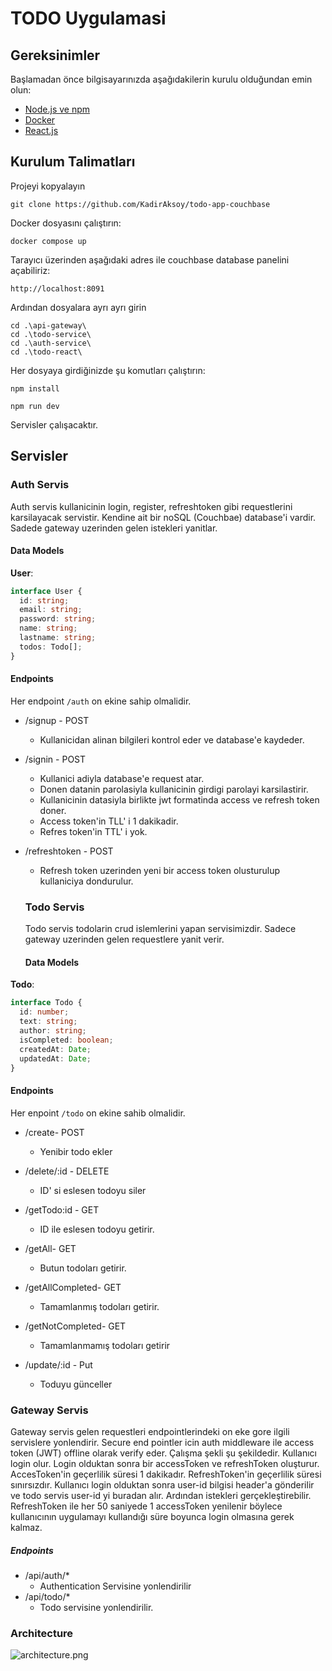 # TODO Uygulamasi

## Gereksinimler

Başlamadan önce bilgisayarınızda aşağıdakilerin kurulu olduğundan emin olun:

- [Node.js ve npm](https://nodejs.org/)
- [Docker](https://www.docker.com/)
- [React.js](https://react.dev/)
## Kurulum Talimatları
Projeyi kopyalayın 

```
git clone https://github.com/KadirAksoy/todo-app-couchbase
```

Docker dosyasını çalıştırın:

```
docker compose up
```

Tarayıcı üzerinden aşağıdaki adres ile couchbase database panelini açabiliriz:

```
http://localhost:8091
```

Ardından dosyalara ayrı ayrı girin

```
cd .\api-gateway\
cd .\todo-service\
cd .\auth-service\
cd .\todo-react\
```

Her dosyaya girdiğinizde şu komutları çalıştırın:
```
npm install

npm run dev
```
Servisler çalışacaktır.

## Servisler

### Auth Servis

Auth servis kullanicinin login, register, refreshtoken gibi requestlerini karsilayacak servistir. Kendine ait bir noSQL (Couchbae) database'i vardir. Sadede gateway uzerinden gelen istekleri yanitlar.

#### Data Models

**User**:

```ts
interface User {
  id: string;
  email: string;
  password: string;
  name: string;
  lastname: string;
  todos: Todo[];
}
```

#### Endpoints

Her endpoint `/auth` on ekine sahip olmalidir.

- /signup - POST
  - Kullanicidan alinan bilgileri kontrol eder ve database'e kaydeder.
- /signin - POST
  - Kullanici adiyla database'e request atar.
  - Donen datanin parolasiyla kullanicinin girdigi parolayi karsilastirir.
  - Kullanicinin datasiyla birlikte jwt formatinda access ve refresh token doner.
  - Access token'in TLL' i 1 dakikadir.
  - Refres token'in TTL' i yok.
- /refreshtoken - POST
  - Refresh token uzerinden yeni bir access token olusturulup kullaniciya dondurulur.

  ### Todo Servis

  Todo servis todolarin crud islemlerini yapan servisimizdir. Sadece gateway uzerinden gelen requestlere yanit verir.

  #### Data Models

**Todo**:

```ts
interface Todo {
  id: number;
  text: string;
  author: string;
  isCompleted: boolean;
  createdAt: Date;
  updatedAt: Date;
}
```

#### Endpoints

Her enpoint `/todo` on ekine sahib olmalidir.

- /create- POST
  - Yenibir todo ekler

- /delete/:id - DELETE
  - ID' si eslesen todoyu siler
 
- /getTodo:id - GET
  - ID ile eslesen todoyu getirir.

- /getAll- GET
  - Butun todoları getirir.

- /getAllCompleted- GET
  - Tamamlanmış todoları getirir.

- /getNotCompleted- GET
  - Tamamlanmamış todoları getirir
    
- /update/:id - Put
  - Toduyu günceller

### Gateway Servis

Gateway servis gelen requestleri endpointlerindeki on eke gore ilgili servislere yonlendirir. Secure end pointler icin auth middleware ile access token (JWT) offline olarak verify eder.
Çalışma şekli şu şekildedir. Kullanıcı login olur. Login olduktan sonra bir accessToken ve refreshToken oluşturur. AccesToken'in geçerlilik süresi 1 dakikadır. RefreshToken'in geçerlilik 
süresi sınırsızdır. Kullanıcı login olduktan sonra user-id bilgisi header'a gönderilir ve todo servis user-id yi buradan alır. Ardından istekleri gerçekleştirebilir. RefreshToken ile
her 50 saniyede 1 accessToken yenilenir böylece kullanıcının uygulamayı kullandığı süre boyunca login olmasına gerek kalmaz.

##### Endpoints

- /api/auth/\*
  - Authentication Servisine yonlendirilir
- /api/todo/\*
  - Todo servisine yonlendirilir.

### Architecture

![architecture.png](https://uploads.inkdrop.app/attachments/user-28d8bf6ae780f83a9de255b95e12907f/file:4gdazvKbj/index-public)
